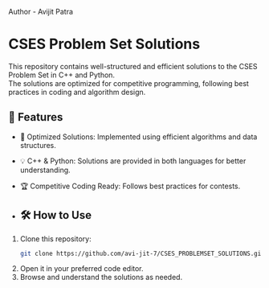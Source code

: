 Author - Avijit Patra

# CSES Problem Set Solutions

This repository contains well-structured and efficient solutions to the CSES Problem Set in C++ and Python.  
The solutions are optimized for competitive programming, following best practices in coding and algorithm design.

## 📌 Features
- 🚀 Optimized Solutions: Implemented using efficient algorithms and data structures.  
- 💡 C++ & Python: Solutions are provided in both languages for better understanding.  
- 🏆 Competitive Coding Ready: Follows best practices for contests.

- ## 🛠 How to Use
1. Clone this repository:
   ```sh
   git clone https://github.com/avi-jit-7/CSES_PROBLEMSET_SOLUTIONS.git
   ```
2. Open it in your preferred code editor.
3. Browse and understand the solutions as needed.

